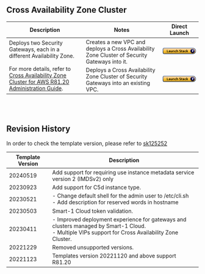 
## Cross Availability Zone Cluster
<table>
    <thead>
        <tr>
            <th>Description</th>
            <th>Notes</th>
            <th>Direct Launch</th>
        </tr>
    </thead>
    <tbody>
        <tr>
            <td rowspan="2" width="40%">
                Deploys two Security Gateways, each in a different Availability Zone.<br/><br/>For more details, refer to <a href="https://sc1.checkpoint.com/documents/IaaS/WebAdminGuides/EN/CP_CloudGuard_for_AWS_Cross_AZ_Cluster/Default.htm">Cross Availability Zone Cluster for AWS R81.20 Administration Guide</a>.
            </td>
            <td width="40%">Creates a new VPC and deploys a Cross Availability Zone Cluster of Security Gateways into it.</td>
            <td><a href="https://console.aws.amazon.com/cloudformation/home#/stacks/create/review?templateURL=https://cgi-cfts.s3.amazonaws.com/cluster/cross-az-cluster-master.yaml&stackName=Check-Point-Cross-AZ-Cluster"><img src="../../images/launch.png"/></a></td>
        </tr>
        <tr>
            <td width="40%">Deploys a Cross Availability Zone Cluster of Security Gateways into an existing VPC.</td>
            <td><a href="https://console.aws.amazon.com/cloudformation/home#/stacks/create/review?templateURL=https://cgi-cfts.s3.amazonaws.com/cluster/cross-az-cluster.yaml&stackName=Check-Point-Cross-AZ-Cluster"><img src="../../images/launch.png"/></a></td>
        </tr>
    </tbody>
</table>
<br/>
<br/>

## Revision History
In order to check the template version, please refer to [sk125252](https://support.checkpoint.com/results/sk/sk125252#ToggleR8120gateway)

| Template Version | Description                                                                                                                                             |
|------------------|---------------------------------------------------------------------------------------------------------------------------------------------------------|
| 20240519         | Add support for requiring use instance metadata service version 2 (IMDSv2) only                                                                         |
| 20230923         | Add support for C5d instance type.                                                                                                                      |
| 20230521         | - Change default shell for the admin user to /etc/cli.sh<br/>- Add description for reserved words in hostname                                           |
| 20230503         | Smart-1 Cloud token validation.                                                                                                                         |
| 20230411         | - Improved deployment experience for gateways and clusters managed by Smart-1 Cloud.<br/>- Multiple VIPs support for Cross Availability Zone Cluster.   |
| 20221229         | Removed unsupported versions.                                                                                                                           |
| 20221123         | Templates version 20221120 and above support R81.20                                                                                                     |
